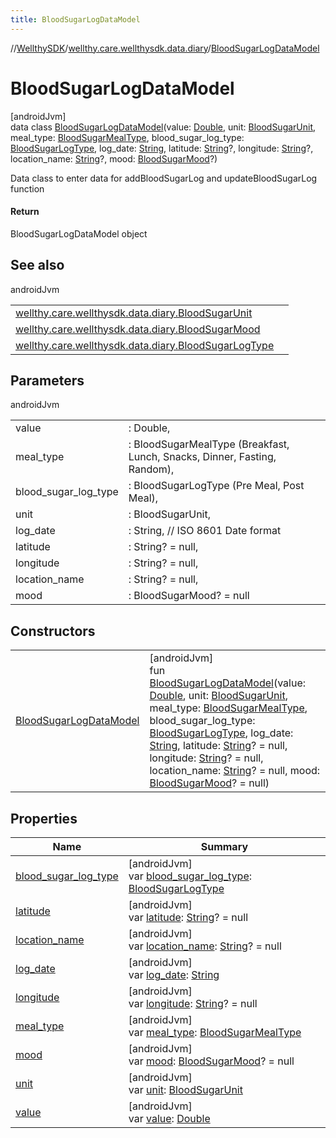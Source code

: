 ```yaml
---
title: BloodSugarLogDataModel
---
```

//[WellthySDK](../../../index.html)/[wellthy.care.wellthysdk.data.diary](../index.html)/[BloodSugarLogDataModel](index.html)



# BloodSugarLogDataModel



[androidJvm]\
data class [BloodSugarLogDataModel](index.html)(value: [Double](https://kotlinlang.org/api/latest/jvm/stdlib/kotlin/-double/index.html), unit: [BloodSugarUnit](../-blood-sugar-unit/index.html), meal_type: [BloodSugarMealType](../-blood-sugar-meal-type/index.html), blood_sugar_log_type: [BloodSugarLogType](../-blood-sugar-log-type/index.html), log_date: [String](https://kotlinlang.org/api/latest/jvm/stdlib/kotlin/-string/index.html), latitude: [String](https://kotlinlang.org/api/latest/jvm/stdlib/kotlin/-string/index.html)?, longitude: [String](https://kotlinlang.org/api/latest/jvm/stdlib/kotlin/-string/index.html)?, location_name: [String](https://kotlinlang.org/api/latest/jvm/stdlib/kotlin/-string/index.html)?, mood: [BloodSugarMood](../-blood-sugar-mood/index.html)?)

Data class to enter data for addBloodSugarLog and updateBloodSugarLog function



#### Return



BloodSugarLogDataModel object



## See also


androidJvm

| | |
|---|---|
| [wellthy.care.wellthysdk.data.diary.BloodSugarUnit](../-blood-sugar-unit/index.html) |  |
| [wellthy.care.wellthysdk.data.diary.BloodSugarMood](../-blood-sugar-mood/index.html) |  |
| [wellthy.care.wellthysdk.data.diary.BloodSugarLogType](../-blood-sugar-log-type/index.html) |  |



## Parameters


androidJvm

| | |
|---|---|
| value | : Double, |
| meal_type | : BloodSugarMealType (Breakfast, Lunch, Snacks, Dinner, Fasting, Random), |
| blood_sugar_log_type | : BloodSugarLogType (Pre Meal, Post Meal), |
| unit | : BloodSugarUnit, |
| log_date | : String, // ISO 8601 Date format |
| latitude | : String? = null, |
| longitude | : String? = null, |
| location_name | : String? = null, |
| mood | : BloodSugarMood? = null |



## Constructors


| | |
|---|---|
| [BloodSugarLogDataModel](-blood-sugar-log-data-model.html) | [androidJvm]<br>fun [BloodSugarLogDataModel](-blood-sugar-log-data-model.html)(value: [Double](https://kotlinlang.org/api/latest/jvm/stdlib/kotlin/-double/index.html), unit: [BloodSugarUnit](../-blood-sugar-unit/index.html), meal_type: [BloodSugarMealType](../-blood-sugar-meal-type/index.html), blood_sugar_log_type: [BloodSugarLogType](../-blood-sugar-log-type/index.html), log_date: [String](https://kotlinlang.org/api/latest/jvm/stdlib/kotlin/-string/index.html), latitude: [String](https://kotlinlang.org/api/latest/jvm/stdlib/kotlin/-string/index.html)? = null, longitude: [String](https://kotlinlang.org/api/latest/jvm/stdlib/kotlin/-string/index.html)? = null, location_name: [String](https://kotlinlang.org/api/latest/jvm/stdlib/kotlin/-string/index.html)? = null, mood: [BloodSugarMood](../-blood-sugar-mood/index.html)? = null) |


## Properties


| Name | Summary |
|---|---|
| [blood_sugar_log_type](blood_sugar_log_type.html) | [androidJvm]<br>var [blood_sugar_log_type](blood_sugar_log_type.html): [BloodSugarLogType](../-blood-sugar-log-type/index.html) |
| [latitude](latitude.html) | [androidJvm]<br>var [latitude](latitude.html): [String](https://kotlinlang.org/api/latest/jvm/stdlib/kotlin/-string/index.html)? = null |
| [location_name](location_name.html) | [androidJvm]<br>var [location_name](location_name.html): [String](https://kotlinlang.org/api/latest/jvm/stdlib/kotlin/-string/index.html)? = null |
| [log_date](log_date.html) | [androidJvm]<br>var [log_date](log_date.html): [String](https://kotlinlang.org/api/latest/jvm/stdlib/kotlin/-string/index.html) |
| [longitude](longitude.html) | [androidJvm]<br>var [longitude](longitude.html): [String](https://kotlinlang.org/api/latest/jvm/stdlib/kotlin/-string/index.html)? = null |
| [meal_type](meal_type.html) | [androidJvm]<br>var [meal_type](meal_type.html): [BloodSugarMealType](../-blood-sugar-meal-type/index.html) |
| [mood](mood.html) | [androidJvm]<br>var [mood](mood.html): [BloodSugarMood](../-blood-sugar-mood/index.html)? = null |
| [unit](unit.html) | [androidJvm]<br>var [unit](unit.html): [BloodSugarUnit](../-blood-sugar-unit/index.html) |
| [value](value.html) | [androidJvm]<br>var [value](value.html): [Double](https://kotlinlang.org/api/latest/jvm/stdlib/kotlin/-double/index.html) |


